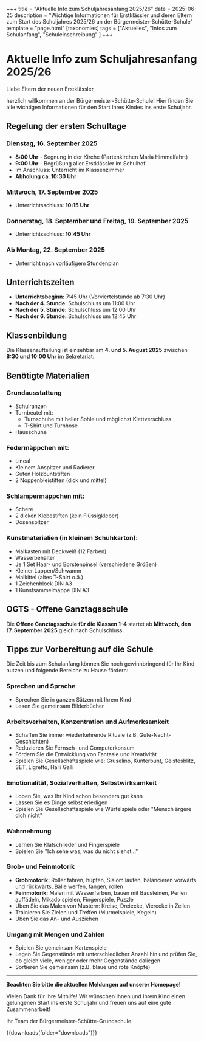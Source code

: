 +++
title = "Aktuelle Info zum Schuljahresanfang 2025/26"
date = 2025-06-25
description = "Wichtige Informationen für Erstklässler und deren Eltern zum Start des Schuljahres 2025/26 an der Bürgermeister-Schütte-Schule"
template = "page.html"
[taxonomies]
tags = ["Aktuelles", "Infos zum Schulanfang", "Schuleinschreibung" ]
+++
# Aktuelle Info zum Schuljahresanfang 2025/26

Liebe Eltern der neuen Erstklässler,

herzlich willkommen an der Bürgermeister-Schütte-Schule! Hier finden Sie alle wichtigen Informationen für den Start Ihres Kindes ins erste Schuljahr.

<!-- more -->

## Regelung der ersten Schultage

### Dienstag, 16. September 2025
- **8:00 Uhr** - Segnung in der Kirche (Partenkirchen Maria Himmelfahrt)
- **9:00 Uhr** - Begrüßung aller Erstklässler im Schulhof
- Im Anschluss: Unterricht im Klassenzimmer
- **Abholung ca. 10:30 Uhr**

### Mittwoch, 17. September 2025
- Unterrichtsschluss: **10:15 Uhr**

### Donnerstag, 18. September und Freitag, 19. September 2025
- Unterrichtsschluss: **10:45 Uhr**

### Ab Montag, 22. September 2025
- Unterricht nach vorläufigem Stundenplan

## Unterrichtszeiten

- **Unterrichtsbeginn:** 7:45 Uhr (Vorviertelstunde ab 7:30 Uhr)
- **Nach der 4. Stunde:** Schulschluss um 11:00 Uhr
- **Nach der 5. Stunde:** Schulschluss um 12:00 Uhr
- **Nach der 6. Stunde:** Schulschluss um 12:45 Uhr

## Klassenbildung

Die Klassenaufteilung ist einsehbar am **4. und 5. August 2025** zwischen **8:30 und 10:00 Uhr** im Sekretariat.

## Benötigte Materialien

### Grundausstattung
- Schulranzen
- Turnbeutel mit:
  - Turnschuhe mit heller Sohle und möglichst Klettverschluss
  - T-Shirt und Turnhose
- Hausschuhe

### Federmäppchen mit:
- Lineal
- Kleinem Anspitzer und Radierer
- Guten Holzbuntstiften
- 2 Noppenbleistiften (dick und mittel)

### Schlampermäppchen mit:
- Schere
- 2 dicken Klebestiften (kein Flüssigkleber)
- Dosenspitzer

### Kunstmaterialien (in kleinem Schuhkarton):
- Malkasten mit Deckweiß (12 Farben)
- Wasserbehälter
- Je 1 Set Haar- und Borstenpinsel (verschiedene Größen)
- Kleiner Lappen/Schwamm
- Malkittel (altes T-Shirt o.ä.)
- 1 Zeichenblock DIN A3
- 1 Kunstsammelmappe DIN A3

## OGTS - Offene Ganztagsschule

Die **Offene Ganztagsschule für die Klassen 1-4** startet ab **Mittwoch, den 17. September 2025** gleich nach Schulschluss.

## Tipps zur Vorbereitung auf die Schule

Die Zeit bis zum Schulanfang können Sie noch gewinnbringend für Ihr Kind nutzen und folgende Bereiche zu Hause fördern:

### Sprechen und Sprache
- Sprechen Sie in ganzen Sätzen mit Ihrem Kind
- Lesen Sie gemeinsam Bilderbücher

### Arbeitsverhalten, Konzentration und Aufmerksamkeit
- Schaffen Sie immer wiederkehrende Rituale (z.B. Gute-Nacht-Geschichten)
- Reduzieren Sie Fernseh- und Computerkonsum
- Fördern Sie die Entwicklung von Fantasie und Kreativität
- Spielen Sie Gesellschaftsspiele wie: Gruselino, Kunterbunt, Geistesblitz, SET, Ligretto, Halli Galli

### Emotionalität, Sozialverhalten, Selbstwirksamkeit
- Loben Sie, was Ihr Kind schon besonders gut kann
- Lassen Sie es Dinge selbst erledigen
- Spielen Sie Gesellschaftsspiele wie Würfelspiele oder "Mensch ärgere dich nicht"

### Wahrnehmung
- Lernen Sie Klatschlieder und Fingerspiele
- Spielen Sie "Ich sehe was, was du nicht siehst..."

### Grob- und Feinmotorik
- **Grobmotorik:** Roller fahren, hüpfen, Slalom laufen, balancieren vorwärts und rückwärts, Bälle werfen, fangen, rollen
- **Feinmotorik:** Malen mit Wasserfarben, bauen mit Bausteinen, Perlen auffädeln, Mikado spielen, Fingerspiele, Puzzle
- Üben Sie das Malen von Mustern: Kreise, Dreiecke, Vierecke in Zeilen
- Trainieren Sie Zielen und Treffen (Murmelspiele, Kegeln)
- Üben Sie das An- und Ausziehen

### Umgang mit Mengen und Zahlen
- Spielen Sie gemeinsam Kartenspiele
- Legen Sie Gegenstände mit unterschiedlicher Anzahl hin und prüfen Sie, ob gleich viele, weniger oder mehr Gegenstände daliegen
- Sortieren Sie gemeinsam (z.B. blaue und rote Knöpfe)

---

**Beachten Sie bitte die aktuellen Meldungen auf unserer Homepage!**

Vielen Dank für Ihre Mithilfe! Wir wünschen Ihnen und Ihrem Kind einen gelungenen Start ins erste Schuljahr und freuen uns auf eine gute Zusammenarbeit!

Ihr Team der Bürgermeister-Schütte-Grundschule

{{downloads(folder="downloads")}}
